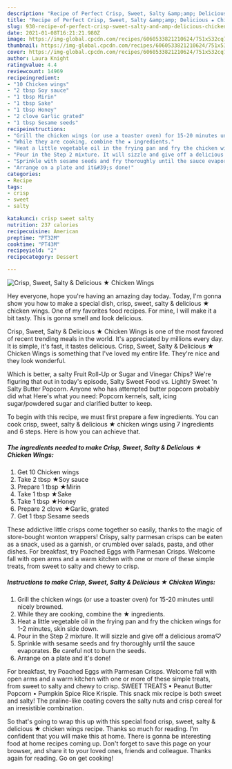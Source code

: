 ```yaml
---
description: "Recipe of Perfect Crisp, Sweet, Salty &amp;amp; Delicious ★ Chicken Wings"
title: "Recipe of Perfect Crisp, Sweet, Salty &amp;amp; Delicious ★ Chicken Wings"
slug: 930-recipe-of-perfect-crisp-sweet-salty-and-amp-delicious-chicken-wings
date: 2021-01-08T16:21:21.980Z
image: https://img-global.cpcdn.com/recipes/6060533821210624/751x532cq70/crisp-sweet-salty-delicious-★-chicken-wings-recipe-main-photo.jpg
thumbnail: https://img-global.cpcdn.com/recipes/6060533821210624/751x532cq70/crisp-sweet-salty-delicious-★-chicken-wings-recipe-main-photo.jpg
cover: https://img-global.cpcdn.com/recipes/6060533821210624/751x532cq70/crisp-sweet-salty-delicious-★-chicken-wings-recipe-main-photo.jpg
author: Laura Knight
ratingvalue: 4.4
reviewcount: 14969
recipeingredient:
- "10 Chicken wings"
- "2 tbsp Soy sauce"
- "1 tbsp Mirin"
- "1 tbsp Sake"
- "1 tbsp Honey"
- "2 clove Garlic grated"
- "1 tbsp Sesame seeds"
recipeinstructions:
- "Grill the chicken wings (or use a toaster oven) for 15-20 minutes until nicely browned."
- "While they are cooking, combine the ★ ingredients."
- "Heat a little vegetable oil in the frying pan and fry the chicken wings for 1-2 minutes, skin side down."
- "Pour in the Step 2 mixture. It will sizzle and give off a delicious aroma♡"
- "Sprinkle with sesame seeds and fry thoroughly until the sauce evaporates. Be careful not to burn the seeds."
- "Arrange on a plate and it&#39;s done!"
categories:
- Recipe
tags:
- crisp
- sweet
- salty

katakunci: crisp sweet salty 
nutrition: 237 calories
recipecuisine: American
preptime: "PT32M"
cooktime: "PT43M"
recipeyield: "2"
recipecategory: Dessert

---
```



![Crisp, Sweet, Salty &amp; Delicious ★ Chicken Wings](https://img-global.cpcdn.com/recipes/6060533821210624/751x532cq70/crisp-sweet-salty-delicious-★-chicken-wings-recipe-main-photo.jpg)

Hey everyone, hope you're having an amazing day today. Today, I'm gonna show you how to make a special dish, crisp, sweet, salty &amp; delicious ★ chicken wings. One of my favorites food recipes. For mine, I will make it a bit tasty. This is gonna smell and look delicious.

Crisp, Sweet, Salty &amp; Delicious ★ Chicken Wings is one of the most favored of recent trending meals in the world. It's appreciated by millions every day. It is simple, it's fast, it tastes delicious. Crisp, Sweet, Salty &amp; Delicious ★ Chicken Wings is something that I've loved my entire life. They're nice and they look wonderful.

Which is better, a salty Fruit Roll-Up or Sugar and Vinegar Chips? We&#39;re figuring that out in today&#39;s episode, Salty Sweet Food vs. Lightly Sweet &#39;n Salty Butter Popcorn. Anyone who has attempted butter popcorn probably did what Here&#39;s what you need: Popcorn kernels, salt, icing sugar/powdered sugar and clarified butter to keep.


To begin with this recipe, we must first prepare a few ingredients. You can cook crisp, sweet, salty &amp; delicious ★ chicken wings using 7 ingredients and 6 steps. Here is how you can achieve that.

<!--inarticleads1-->

##### The ingredients needed to make Crisp, Sweet, Salty &amp; Delicious ★ Chicken Wings:

1. Get 10 Chicken wings
1. Take 2 tbsp ★Soy sauce
1. Prepare 1 tbsp ★Mirin
1. Take 1 tbsp ★Sake
1. Take 1 tbsp ★Honey
1. Prepare 2 clove ★Garlic, grated
1. Get 1 tbsp Sesame seeds


These addictive little crisps come together so easily, thanks to the magic of store-bought wonton wrappers! Crispy, salty parmesan crisps can be eaten as a snack, used as a garnish, or crumbled over salads, pasta, and other dishes. For breakfast, try Poached Eggs with Parmesan Crisps. Welcome fall with open arms and a warm kitchen with one or more of these simple treats, from sweet to salty and chewy to crisp. 

<!--inarticleads2-->

##### Instructions to make Crisp, Sweet, Salty &amp; Delicious ★ Chicken Wings:

1. Grill the chicken wings (or use a toaster oven) for 15-20 minutes until nicely browned.
1. While they are cooking, combine the ★ ingredients.
1. Heat a little vegetable oil in the frying pan and fry the chicken wings for 1-2 minutes, skin side down.
1. Pour in the Step 2 mixture. It will sizzle and give off a delicious aroma♡
1. Sprinkle with sesame seeds and fry thoroughly until the sauce evaporates. Be careful not to burn the seeds.
1. Arrange on a plate and it&#39;s done!


For breakfast, try Poached Eggs with Parmesan Crisps. Welcome fall with open arms and a warm kitchen with one or more of these simple treats, from sweet to salty and chewy to crisp. SWEET TREATS • Peanut Butter Popcorn • Pumpkin Spice Rice Krispie. This snack mix recipe is both sweet and salty! The praline-like coating covers the salty nuts and crisp cereal for an irresistible combination. 

So that's going to wrap this up with this special food crisp, sweet, salty &amp; delicious ★ chicken wings recipe. Thanks so much for reading. I'm confident that you will make this at home. There is gonna be interesting food at home recipes coming up. Don't forget to save this page on your browser, and share it to your loved ones, friends and colleague. Thanks again for reading. Go on get cooking!
